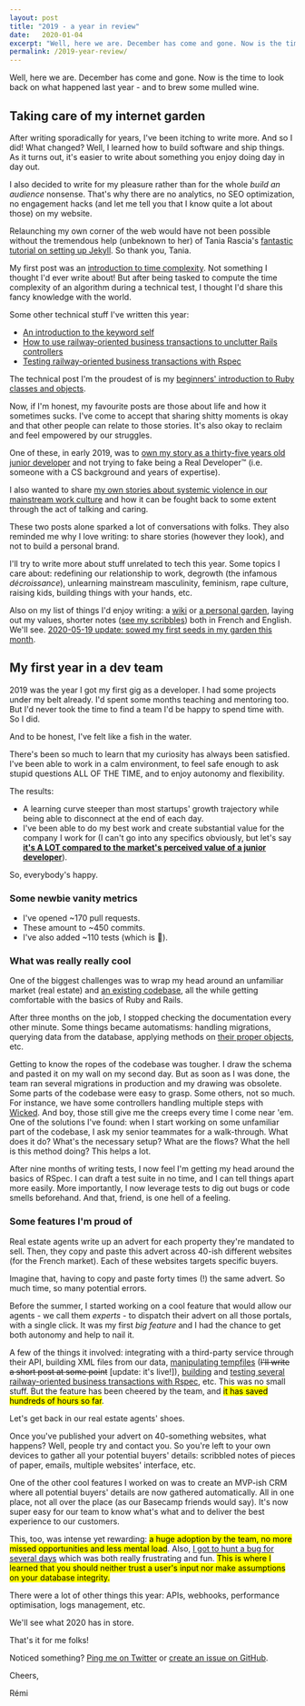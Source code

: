 ```yaml
---
layout: post
title: "2019 - a year in review"
date:   2020-01-04
excerpt: "Well, here we are. December has come and gone. Now is the time to look back on what happened last year: a lot of writing and becoming a Real Developer™."
permalink: /2019-year-review/
---
```


Well, here we are. December has come and gone. Now is the time to look back on what happened last year - and to brew some mulled wine.

## Taking care of my internet garden

After writing sporadically for years, I've been itching to write more. And so I did! What changed? Well, I learned how to build software and ship things. As it turns out, it's easier to write about something you enjoy doing day in day out.

I also decided to write for my pleasure rather than for the whole _build an audience_ nonsense. That's why there are no analytics, no SEO optimization, no engagement hacks (and let me tell you that I know quite a lot about those) on my website.

Relaunching my own corner of the web would have not been possible without the tremendous help (unbeknown to her) of Tania Rascia's [fantastic tutorial on setting up Jekyll](https://www.taniarascia.com/make-a-static-website-with-jekyll/). So thank you, Tania.

My first post was an [introduction to time complexity]({{site.baseurl}}/wtf-time-complexity/). Not something I thought I'd ever write about! But after being tasked to compute the time complexity of an algorithm during a technical test, I thought I'd share this fancy knowledge with the world.

Some other technical stuff I've written this year:
- [An introduction to the keyword self]({{site.baseurl}}/your-new-friend-self/)
- [How to use railway-oriented business transactions to unclutter Rails controllers]({{site.baseurl}}/transactions-in-rails/)
- [Testing railway-oriented business transactions with Rspec]({{site.baseurl}}/testing-business-transactions-in-rails/)

The technical post I'm the proudest of is my [beginners' introduction to Ruby classes and objects]({{site.baseurl}}/beginners-introduction-to-ruby-classes-objects/).

Now, if I'm honest, my favourite posts are those about life and how it sometimes sucks. I've come to accept that sharing shitty moments is okay and that other people can relate to those stories. It's also okay to reclaim and feel empowered by our struggles.

One of these, in early 2019, was to [own my story as a thirty-five years old junior developer]({{site.baseurl}}/own-your-story/) and not trying to fake being a Real Developer™ (i.e. someone with a CS background and years of expertise).

I also wanted to share [my own stories about systemic violence in our mainstream work culture]({{site.baseurl}}/the-violence-within/) and how it can be fought back to some extent through the act of talking and caring.

These two posts alone sparked a lot of conversations with folks. They also reminded me why I love writing: to share stories (however they look), and not to build a personal brand.

I'll try to write more about stuff unrelated to tech this year. Some topics I care about: redefining our relationship to work, degrowth (the infamous _décroissance_), unlearning mainstream masculinity, feminism, rape culture, raising kids, building things with your hands, etc.

Also on my list of things I'd enjoy writing: a [wiki](https://tomcritchlow.com/wiki/) or [a personal garden](https://joelhooks.com/digital-garden), laying out my values, shorter notes ([see my scribbles]({{site.baseurl}}/scribbles/)) both in French and English. We'll see. [2020-05-19 update: sowed my first seeds in my garden this month]({{site.baseurl}}/garden/).

## My first year in a dev team

2019 was the year I got my first gig as a developer. I had some projects under my belt already. I'd spent some months teaching and mentoring too. But I'd never took the time to find a team I'd be happy to spend time with. So I did.

And to be honest, I've felt like a fish in the water.

There's been so much to learn that my curiosity has always been satisfied. I've been able to work in a calm environment, to feel safe enough to ask stupid questions ALL OF THE TIME, and to enjoy autonomy and flexibility.

The results:
- A learning curve steeper than most startups' growth trajectory while being able to disconnect at the end of each day.
- I've been able to do my best work and create substantial value for the company I work for (I can't go into any specifics obviously, but let's say <strong>[it's A LOT compared to the market's perceived value of a junior developer]({{site.baseurl}}/dont-sell-yourself-short/)</strong>).

So, everybody's happy.

### Some newbie vanity metrics

- I've opened \~170 pull requests.
- These amount to \~450 commits.
- I've also added \~110 tests (which is 🙌).

### What was really really cool

One of the biggest challenges was to wrap my head around an unfamiliar market (real estate) and [an existing codebase]({{site.baseurl}}/wrap-your-head-around-new-codebase/), all the while getting comfortable with the basics of Ruby and Rails.

After three months on the job, I stopped checking the documentation every other minute. Some things became automatisms: handling migrations, querying data from the database, applying methods on [their proper objects]({{site.baseurl}}/beginners-introduction-to-ruby-classes-objects/), etc.

Getting to know the ropes of the codebase was tougher. I draw the schema and pasted it on my wall on my second day. But as soon as I was done, the team ran several migrations in production and my drawing was obsolete. Some parts of the codebase were easy to grasp. Some others, not so much. For instance, we have some controllers handling multiple steps with [Wicked](https://github.com/zombocom/wicked). And boy, those still give me the creeps every time I come near 'em. One of the solutions I've found: when I start working on some unfamiliar part of the codebase, I ask my senior teammates for a walk-through. What does it do? What's the necessary setup? What are the flows? What the hell is this method doing? This helps a lot.

After nine months of writing tests, I now feel I'm getting my head around the basics of RSpec. I can draft a test suite in no time, and I can tell things apart more easily. More importantly, I now leverage tests to dig out bugs or code smells beforehand. And that, friend, is one hell of a feeling.

### Some features I'm proud of

Real estate agents write up an advert for each property they're mandated to sell. Then, they copy and paste this advert across 40-ish different websites (for the French market). Each of these websites targets specific buyers.

Imagine that, having to copy and paste forty times (!) the same advert. So much time, so many potential errors.

Before the summer, I started working on a cool feature that would allow our agents - we call them _experts_ - to dispatch their advert on all those portals, with a single click. It was my first _big feature_ and I had the chance to get both autonomy and help to nail it.

A few of the things it involved: integrating with a third-party service through their API, building XML files from our data, [manipulating tempfiles]({{site.baseurl}}/working-with-tempfiles/) (~~I'll write a short post at some point~~ [update: it's live!]), [building]({{site.baseurl}}/transactions-in-rails/) and [testing several railway-oriented business transactions with Rspec]({{site.baseurl}}/testing-business-transactions-in-rails/), etc. This was no small stuff. But the feature has been cheered by the team, and <mark>it has saved hundreds of hours so far</mark>.

Let's get back in our real estate agents' shoes.

Once you've published your advert on 40-something websites, what happens? Well, people try and contact you. So you're left to your own devices to gather all your potential buyers' details: scribbled notes of pieces of paper, emails, multiple websites' interface, etc.

One of the other cool features I worked on was to create an MVP-ish CRM where all potential buyers' details are now gathered automatically. All in one place, not all over the place (as our Basecamp friends would say). It's now super easy for our team to know what's what and to deliver the best experience to our customers.

This, too, was intense yet rewarding: <mark>a huge adoption by the team, no more missed opportunities and less mental load</mark>. Also, [I got to hunt a bug for several days]({{site.baseurl}}/pry-byebug-tutorial/) which was both really frustrating and fun. <mark>This is where I learned that you should neither trust a user's input nor make assumptions on your database integrity.</mark>

There were a lot of other things this year: APIs, webhooks, performance optimisation, logs management, etc.

We'll see what 2020 has in store.

That's it for me folks!

Noticed something? [Ping me on Twitter](https://twitter.com/mercier_remi) or [create an issue on GitHub](https://github.com/merciremi/remicodes/issues/new).

Cheers,

Rémi
